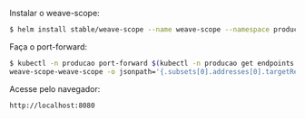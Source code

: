 Instalar o weave-scope:

```bash
$ helm install stable/weave-scope --name weave-scope --namespace producao
```

Faça o port-forward:

```bash
$ kubectl -n producao port-forward $(kubectl -n producao get endpoints \
weave-scope-weave-scope -o jsonpath='{.subsets[0].addresses[0].targetRef.name}') 8080:4040
```

Acesse pelo navegador:

```
http://localhost:8080
```
